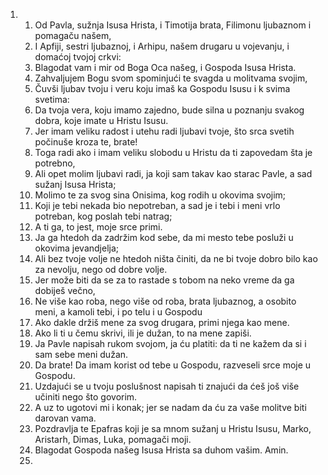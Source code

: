 <ol>
  <li>
    <ol>
      <li>Od Pavla, sužnja Isusa Hrista, i Timotija brata, Filimonu ljubaznom i pomagaču našem,</li>
      <li>I Apfiji, sestri ljubaznoj, i Arhipu, našem drugaru u vojevanju, i domaćoj tvojoj crkvi:</li>
      <li>Blagodat vam i mir od Boga Oca našeg, i Gospoda Isusa Hrista.</li>
      <li>Zahvaljujem Bogu svom spominjući te svagda u molitvama svojim,</li>
      <li>Čuvši ljubav tvoju i veru koju imaš ka Gospodu Isusu i k svima svetima:</li>
      <li>Da tvoja vera, koju imamo zajedno, bude silna u poznanju svakog dobra, koje imate u Hristu Isusu.</li>
      <li>Jer imam veliku radost i utehu radi ljubavi tvoje, što srca svetih počinuše kroza te, brate!</li>
      <li>Toga radi ako i imam veliku slobodu u Hristu da ti zapovedam šta je potrebno,</li>
      <li>Ali opet molim ljubavi radi, ja koji sam takav kao starac Pavle, a sad sužanj Isusa Hrista;</li>
      <li>Molimo te za svog sina Onisima, kog rodih u okovima svojim;</li>
      <li>Koji je tebi nekada bio nepotreban, a sad je i tebi i meni vrlo potreban, kog poslah tebi natrag;</li>
      <li>A ti ga, to jest, moje srce primi.</li>
      <li>Ja ga htedoh da zadržim kod sebe, da mi mesto tebe posluži u okovima jevandjelja;</li>
      <li>Ali bez tvoje volje ne htedoh ništa činiti, da ne bi tvoje dobro bilo kao za nevolju, nego od dobre volje.</li>
      <li>Jer može biti da se za to rastade s tobom na neko vreme da ga dobiješ večno,</li>
      <li>Ne više kao roba, nego više od roba, brata ljubaznog, a osobito meni, a kamoli tebi, i po telu i u Gospodu</li>
      <li>Ako dakle držiš mene za svog drugara, primi njega kao mene.</li>
      <li>Ako li ti u čemu skrivi, ili je dužan, to na mene zapiši.</li>
      <li>Ja Pavle napisah rukom svojom, ja ću platiti: da ti ne kažem da si i sam sebe meni dužan.</li>
      <li>Da brate! Da imam korist od tebe u Gospodu, razveseli srce moje u Gospodu.</li>
      <li>Uzdajući se u tvoju poslušnost napisah ti znajući da ćeš još više učiniti nego što govorim.</li>
      <li>A uz to ugotovi mi i konak; jer se nadam da ću za vaše molitve biti darovan vama.</li>
      <li>Pozdravlja te Epafras koji je sa mnom sužanj u Hristu Isusu, Marko, Aristarh, Dimas, Luka, pomagači moji.</li>
      <li>Blagodat Gospoda našeg Isusa Hrista sa duhom vašim. Amin.</li>
      <li></li>
    </ol>
  </li>
</ol>